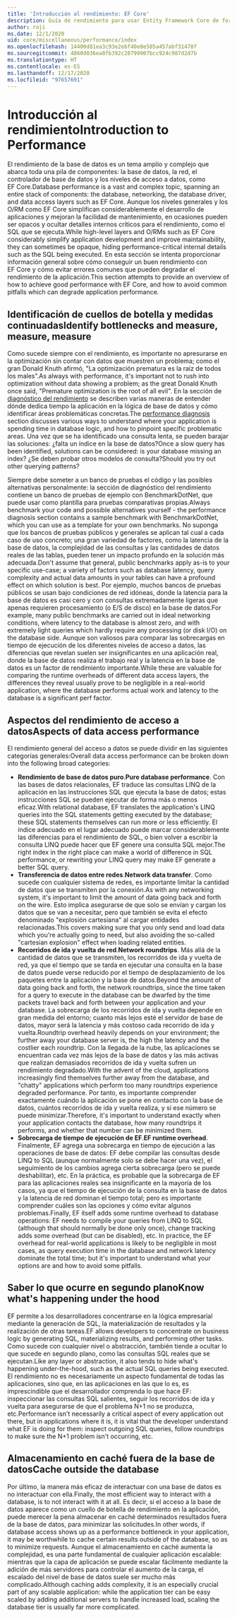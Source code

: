```yaml
---
title: 'Introducción al rendimiento: EF Core'
description: Guía de rendimiento para usar Entity Framework Core de forma eficaz
author: roji
ms.date: 12/1/2020
uid: core/miscellaneous/performance/index
ms.openlocfilehash: 14400d81ea3c93e2ebf40e8e585a457abf31478f
ms.sourcegitcommit: 4860d036ea0fb392c28799907bcc924c987d2d7b
ms.translationtype: HT
ms.contentlocale: es-ES
ms.lasthandoff: 12/17/2020
ms.locfileid: "97657691"
---
```

# <a name="introduction-to-performance"></a><span data-ttu-id="b4520-103">Introducción al rendimiento</span><span class="sxs-lookup"><span data-stu-id="b4520-103">Introduction to Performance</span></span>

<span data-ttu-id="b4520-104">El rendimiento de la base de datos es un tema amplio y complejo que abarca toda una pila de componentes: la base de datos, la red, el controlador de base de datos y los niveles de acceso a datos, como EF Core.</span><span class="sxs-lookup"><span data-stu-id="b4520-104">Database performance is a vast and complex topic, spanning an entire stack of components: the database, networking, the database driver, and data access layers such as EF Core.</span></span> <span data-ttu-id="b4520-105">Aunque los niveles generales y los O/RM como EF Core simplifican considerablemente el desarrollo de aplicaciones y mejoran la facilidad de mantenimiento, en ocasiones pueden ser opacos y ocultar detalles internos críticos para el rendimiento, como el SQL que se ejecuta.</span><span class="sxs-lookup"><span data-stu-id="b4520-105">While high-level layers and O/RMs such as EF Core considerably simplify application development and improve maintainability, they can sometimes be opaque, hiding performance-critical internal details such as the SQL being executed.</span></span> <span data-ttu-id="b4520-106">En esta sección se intenta proporcionar información general sobre cómo conseguir un buen rendimiento con EF Core y cómo evitar errores comunes que pueden degradar el rendimiento de la aplicación.</span><span class="sxs-lookup"><span data-stu-id="b4520-106">This section attempts to provide an overview of how to achieve good performance with EF Core, and how to avoid common pitfalls which can degrade application performance.</span></span>

## <a name="identify-bottlenecks-and-measure-measure-measure"></a><span data-ttu-id="b4520-107">Identificación de cuellos de botella y medidas continuadas</span><span class="sxs-lookup"><span data-stu-id="b4520-107">Identify bottlenecks and measure, measure, measure</span></span>

<span data-ttu-id="b4520-108">Como sucede siempre con el rendimiento, es importante no apresurarse en la optimización sin contar con datos que muestren un problema; como el gran Donald Knuth afirmó, "La optimización prematura es la raíz de todos los males".</span><span class="sxs-lookup"><span data-stu-id="b4520-108">As always with performance, it's important not to rush into optimization without data showing a problem; as the great Donald Knuth once said, "Premature optimization is the root of all evil".</span></span> <span data-ttu-id="b4520-109">En la sección de [diagnóstico del rendimiento](xref:core/performance/performance-diagnosis) se describen varias maneras de entender dónde dedica tiempo la aplicación en la lógica de base de datos y cómo identificar áreas problemáticas concretas.</span><span class="sxs-lookup"><span data-stu-id="b4520-109">The [performance diagnosis](xref:core/performance/performance-diagnosis) section discusses various ways to understand where your application is spending time in database logic, and how to pinpoint specific problematic areas.</span></span> <span data-ttu-id="b4520-110">Una vez que se ha identificado una consulta lenta, se pueden barajar las soluciones: ¿falta un índice en la base de datos?</span><span class="sxs-lookup"><span data-stu-id="b4520-110">Once a slow query has been identified, solutions can be considered: is your database missing an index?</span></span> <span data-ttu-id="b4520-111">¿Se deben probar otros modelos de consulta?</span><span class="sxs-lookup"><span data-stu-id="b4520-111">Should you try out other querying patterns?</span></span>

<span data-ttu-id="b4520-112">Siempre debe someter a un banco de pruebas el código y las posibles alternativas personalmente: la sección de diagnóstico del rendimiento contiene un banco de pruebas de ejemplo con BenchmarkDotNet, que puede usar como plantilla para pruebas comparativas propias.</span><span class="sxs-lookup"><span data-stu-id="b4520-112">Always benchmark your code and possible alternatives yourself - the performance diagnosis section contains a sample benchmark with BenchmarkDotNet, which you can use as a template for your own benchmarks.</span></span> <span data-ttu-id="b4520-113">No suponga que los bancos de pruebas públicos y generales se aplican tal cual a cada caso de uso concreto; una gran variedad de factores, como la latencia de la base de datos, la complejidad de las consultas y las cantidades de datos reales de las tablas, pueden tener un impacto profundo en la solución más adecuada.</span><span class="sxs-lookup"><span data-stu-id="b4520-113">Don't assume that general, public benchmarks apply as-is to your specific use-case; a variety of factors such as database latency, query complexity and actual data amounts in your tables can have a profound effect on which solution is best.</span></span> <span data-ttu-id="b4520-114">Por ejemplo, muchos bancos de pruebas públicos se usan bajo condiciones de red idóneas, donde la latencia para la base de datos es casi cero y con consultas extremadamente ligeras que apenas requieren procesamiento (o E/S de disco) en la base de datos.</span><span class="sxs-lookup"><span data-stu-id="b4520-114">For example, many public benchmarks are carried out in ideal networking conditions, where latency to the database is almost zero, and with extremely light queries which hardly require any processing (or disk I/O) on the database side.</span></span> <span data-ttu-id="b4520-115">Aunque son valiosos para comparar las sobrecargas en tiempo de ejecución de los diferentes niveles de acceso a datos, las diferencias que revelan suelen ser insignificantes en una aplicación real, donde la base de datos realiza el trabajo real y la latencia en la base de datos es un factor de rendimiento importante.</span><span class="sxs-lookup"><span data-stu-id="b4520-115">While these are valuable for comparing the runtime overheads of different data access layers, the differences they reveal usually prove to be negligible in a real-world application, where the database performs actual work and latency to the database is a significant perf factor.</span></span>

## <a name="aspects-of-data-access-performance"></a><span data-ttu-id="b4520-116">Aspectos del rendimiento de acceso a datos</span><span class="sxs-lookup"><span data-stu-id="b4520-116">Aspects of data access performance</span></span>

<span data-ttu-id="b4520-117">El rendimiento general del acceso a datos se puede dividir en las siguientes categorías generales:</span><span class="sxs-lookup"><span data-stu-id="b4520-117">Overall data access performance can be broken down into the following broad categories:</span></span>

* <span data-ttu-id="b4520-118">**Rendimiento de base de datos puro**.</span><span class="sxs-lookup"><span data-stu-id="b4520-118">**Pure database performance**.</span></span> <span data-ttu-id="b4520-119">Con las bases de datos relacionales, EF traduce las consultas LINQ de la aplicación en las instrucciones SQL que ejecuta la base de datos; estas instrucciones SQL se pueden ejecutar de forma más o menos eficaz.</span><span class="sxs-lookup"><span data-stu-id="b4520-119">With relational database, EF translates the application's LINQ queries into the SQL statements getting executed by the database; these SQL statements themselves can run more or less efficiently.</span></span> <span data-ttu-id="b4520-120">El índice adecuado en el lugar adecuado puede marcar considerablemente las diferencias para el rendimiento de SQL, o bien volver a escribir la consulta LINQ puede hacer que EF genere una consulta SQL mejor.</span><span class="sxs-lookup"><span data-stu-id="b4520-120">The right index in the right place can make a world of difference in SQL performance, or rewriting your LINQ query may make EF generate a better SQL query.</span></span>
* <span data-ttu-id="b4520-121">**Transferencia de datos entre redes**.</span><span class="sxs-lookup"><span data-stu-id="b4520-121">**Network data transfer**.</span></span> <span data-ttu-id="b4520-122">Como sucede con cualquier sistema de redes, es importante limitar la cantidad de datos que se transmiten por la conexión.</span><span class="sxs-lookup"><span data-stu-id="b4520-122">As with any networking system, it's important to limit the amount of data going back and forth on the wire.</span></span> <span data-ttu-id="b4520-123">Esto implica asegurarse de que solo se envían y cargan los datos que se van a necesitar, pero que también se evita el efecto denominado "explosión cartesiana" al cargar entidades relacionadas.</span><span class="sxs-lookup"><span data-stu-id="b4520-123">This covers making sure that you only send and load data which you're actually going to need, but also avoiding the so-called "cartesian explosion" effect when loading related entities.</span></span>
* <span data-ttu-id="b4520-124">**Recorridos de ida y vuelta de red**.</span><span class="sxs-lookup"><span data-stu-id="b4520-124">**Network roundtrips**.</span></span> <span data-ttu-id="b4520-125">Más allá de la cantidad de datos que se transmiten, los recorridos de ida y vuelta de red, ya que el tiempo que se tarda en ejecutar una consulta en la base de datos puede verse reducido por el tiempo de desplazamiento de los paquetes entre la aplicación y la base de datos.</span><span class="sxs-lookup"><span data-stu-id="b4520-125">Beyond the amount of data going back and forth, the network roundtrips, since the time taken for a query to execute in the database can be dwarfed by the time packets travel back and forth between your application and your database.</span></span> <span data-ttu-id="b4520-126">La sobrecarga de los recorridos de ida y vuelta depende en gran medida del entorno; cuanto más lejos esté el servidor de base de datos, mayor será la latencia y más costoso cada recorrido de ida y vuelta.</span><span class="sxs-lookup"><span data-stu-id="b4520-126">Roundtrip overhead heavily depends on your environment; the further away your database server is, the high the latency and the costlier each roundtrip.</span></span> <span data-ttu-id="b4520-127">Con la llegada de la nube, las aplicaciones se encuentran cada vez más lejos de la base de datos y las más activas que realizan demasiados recorridos de ida y vuelta sufren un rendimiento degradado.</span><span class="sxs-lookup"><span data-stu-id="b4520-127">With the advent of the cloud, applications increasingly find themselves further away from the database, and "chatty" applications which perform too many roundtrips experience degraded performance.</span></span> <span data-ttu-id="b4520-128">Por tanto, es importante comprender exactamente cuándo la aplicación se pone en contacto con la base de datos, cuántos recorridos de ida y vuelta realiza, y si ese número se puede minimizar.</span><span class="sxs-lookup"><span data-stu-id="b4520-128">Therefore, it's important to understand exactly when your application contacts the database, how many roundtrips it performs, and whether that number can be minimized them.</span></span>
* <span data-ttu-id="b4520-129">**Sobrecarga de tiempo de ejecución de EF**.</span><span class="sxs-lookup"><span data-stu-id="b4520-129">**EF runtime overhead**.</span></span> <span data-ttu-id="b4520-130">Finalmente, EF agrega una sobrecarga en tiempo de ejecución a las operaciones de base de datos: EF debe compilar las consultas desde LINQ to SQL (aunque normalmente solo se debe hacer una vez), el seguimiento de los cambios agrega cierta sobrecarga (pero se puede deshabilitar), etc. En la práctica, es probable que la sobrecarga de EF para las aplicaciones reales sea insignificante en la mayoría de los casos, ya que el tiempo de ejecución de la consulta en la base de datos y la latencia de red dominan el tiempo total; pero es importante comprender cuáles son las opciones y cómo evitar algunos problemas.</span><span class="sxs-lookup"><span data-stu-id="b4520-130">Finally, EF itself adds some runtime overhead to database operations: EF needs to compile your queries from LINQ to SQL (although that should normally be done only once), change tracking adds some overhead (but can be disabled), etc. In practice, the EF overhead for real-world applications is likely to be negligible in most cases, as query execution time in the database and network latency dominate the total time; but it's important to understand what your options are and how to avoid some pitfalls.</span></span>

## <a name="know-whats-happening-under-the-hood"></a><span data-ttu-id="b4520-131">Saber lo que ocurre en segundo plano</span><span class="sxs-lookup"><span data-stu-id="b4520-131">Know what's happening under the hood</span></span>

<span data-ttu-id="b4520-132">EF permite a los desarrolladores concentrarse en la lógica empresarial mediante la generación de SQL, la materialización de resultados y la realización de otras tareas.</span><span class="sxs-lookup"><span data-stu-id="b4520-132">EF allows developers to concentrate on business logic by generating SQL, materializing results, and performing other tasks.</span></span> <span data-ttu-id="b4520-133">Como sucede con cualquier nivel o abstracción, también tiende a ocultar lo que sucede en segundo plano, como las consultas SQL reales que se ejecutan.</span><span class="sxs-lookup"><span data-stu-id="b4520-133">Like any layer or abstraction, it also tends to hide what's happening under-the-hood, such as the actual SQL queries being executed.</span></span> <span data-ttu-id="b4520-134">El rendimiento no es necesariamente un aspecto fundamental de todas las aplicaciones, sino que, en las aplicaciones en las que lo es, es imprescindible que el desarrollador comprenda lo que hace EF: inspeccionar las consultas SQL salientes, seguir los recorridos de ida y vuelta para asegurarse de que el problema N+1 no se produzca, etc.</span><span class="sxs-lookup"><span data-stu-id="b4520-134">Performance isn't necessarily a critical aspect of every application out there, but in applications where it is, it is vital that the developer understand what EF is doing for them: inspect outgoing SQL queries, follow roundtrips to make sure the N+1 problem isn't occurring, etc.</span></span>

## <a name="cache-outside-the-database"></a><span data-ttu-id="b4520-135">Almacenamiento en caché fuera de la base de datos</span><span class="sxs-lookup"><span data-stu-id="b4520-135">Cache outside the database</span></span>

<span data-ttu-id="b4520-136">Por último, la manera más eficaz de interactuar con una base de datos es no interactuar con ella.</span><span class="sxs-lookup"><span data-stu-id="b4520-136">Finally, the most efficient way to interact with a database, is to not interact with it at all.</span></span> <span data-ttu-id="b4520-137">Es decir, si el acceso a la base de datos aparece como un cuello de botella de rendimiento en la aplicación, puede merecer la pena almacenar en caché determinados resultados fuera de la base de datos, para minimizar las solicitudes.</span><span class="sxs-lookup"><span data-stu-id="b4520-137">In other words, if database access shows up as a performance bottleneck in your application, it may be worthwhile to cache certain results outside of the database, so as to minimize requests.</span></span> <span data-ttu-id="b4520-138">Aunque el almacenamiento en caché aumenta la complejidad, es una parte fundamental de cualquier aplicación escalable: mientras que la capa de aplicación se puede escalar fácilmente mediante la adición de más servidores para controlar el aumento de la carga, el escalado del nivel de base de datos suele ser mucho más complicado.</span><span class="sxs-lookup"><span data-stu-id="b4520-138">Although caching adds complexity, it is an especially crucial part of any scalable application: while the application tier can be easy scaled by adding additional servers to handle increased load, scaling the database tier is usually far more complicated.</span></span>
